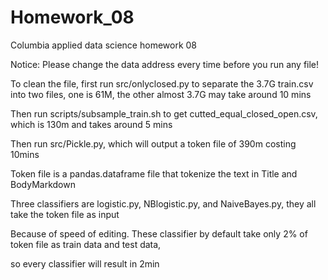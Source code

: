 Homework_08
===========

Columbia applied data science homework 08

Notice: Please change the data address every time before you run any file! 

To clean the file, first run src/onlyclosed.py to separate the 3.7G train.csv into two files,
one is 61M, the other almost 3.7G may take around 10 mins

Then run scripts/subsample_train.sh to get cutted_equal_closed_open.csv, which is 130m and takes around 5 mins

Then run src/Pickle.py, which will output a token file of 390m costing 10mins

Token file is a pandas.dataframe file that tokenize the text in Title and BodyMarkdown

Three classifiers are logistic.py, NBlogistic.py, and NaiveBayes.py, they all take the token file as input

Because of speed of editing. These classifier by default take only 2% of token file as train data and test data,

so every classifier will result in 2min

